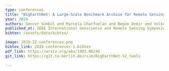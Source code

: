 ```yaml
---
type: conferences
title: "BigEarthNet: A Large-Scale Benchmark Archive for Remote Sensing Image Understanding"
year: 2019
authors: Gencer Sümbül and Marcela Charfuelan and Begüm Demir and Volker Markl
published_at: IEEE International Geoscience and Remote Sensing Symposium, 5901-5904, 2019
bibtex: /assets/data/bibtex/

image: 2019-22-conferences.png
bibtex_link: 2019-conferences-1.bibtex
pdf_link: https://arxiv.org/abs/1902.06148
git_link: https://git.tu-berlin.de/rsim/BigEarthNet-S2_tools

---
```

